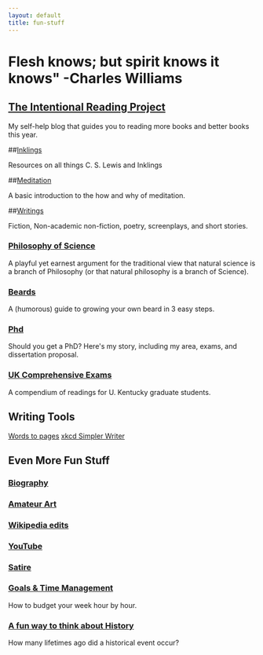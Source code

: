 ```yaml
---
layout: default
title: fun-stuff
---
```


# Flesh knows; but spirit knows it knows"    -Charles Williams


## [The Intentional Reading Project](http://www.readingintentionally.com)

My self-help blog that guides you to reading more books and better books this year. 


##[Inklings](http://circularreason.github.io/inklings)

Resources on all things C. S. Lewis and Inklings
 
##[Meditation](http://www.keithbuhler.com/meditation)

A basic introduction to the how and why of meditation. 
 
##[Writings](http://www.keithbuhler.com/writings)

Fiction, Non-academic non-fiction, poetry, screenplays, and short stories. 
  
### [Philosophy of Science](http://www.philosophyisscience.com)
A playful yet earnest argument for the traditional view that natural science is a branch of Philosophy (or that natural philosophy is a branch of Science). 

 
### [Beards](http://www.keithbuhler.com/beard)

A (humorous) guide to growing your own beard in 3 easy steps. 

### [Phd](http://www.keithbuhler.com/phd)
Should you get a PhD? Here's my story, including my area, exams, and dissertation proposal.  
 
 
### [UK Comprehensive Exams](http://www.keithbuhler.com/comps)
A compendium of readings for U. Kentucky graduate students. 
 
## Writing Tools
[Words to pages](http://wordstopages.com/)
[xkcd Simpler Writer](https://xkcd.com/simplewriter/)
 
 
## Even More Fun Stuff
 
### [Biography](/bio)

### [Amateur Art](http://www.keithbuhler.com/art)

### [Wikipedia edits](http://https://en.wikipedia.org/wiki/User:CircularReason)

### [YouTube](https://www.youtube.com/channel/UCDxfeT2v6-kFM12T7zD-K9Q)

### [Satire](http://www.keithbuhler.com/writings)

### [Goals & Time Management](http://keithbuhler.com/goals/)

How to budget your week hour by hour. 
 
### [A fun way to think about History](https://docs.google.com/spreadsheets/d/1ZitnTtYNZLmUsKcQ0vu_cdzm_Plj5nupiyDrJEn4VV0/edit#gid=0)

How many lifetimes ago did a historical event occur?
